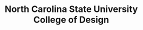---
layout: repo
title: "North Carolina State University College of Design"
id: 5377
permalink: repos/5377/
---